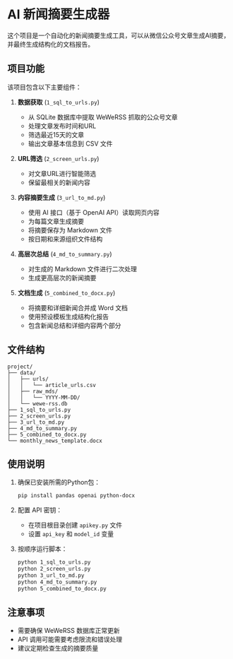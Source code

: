# AI 新闻摘要生成器

这个项目是一个自动化的新闻摘要生成工具，可以从微信公众号文章生成AI摘要，并最终生成结构化的文档报告。

## 项目功能

该项目包含以下主要组件：

1. **数据获取** (`1_sql_to_urls.py`)
   - 从 SQLite 数据库中提取 WeWeRSS 抓取的公众号文章
   - 处理文章发布时间和URL
   - 筛选最近15天的文章
   - 输出文章基本信息到 CSV 文件

2. **URL筛选** (`2_screen_urls.py`)
   - 对文章URL进行智能筛选
   - 保留最相关的新闻内容

3. **内容摘要生成** (`3_url_to_md.py`)
   - 使用 AI 接口（基于 OpenAI API）读取网页内容
   - 为每篇文章生成摘要
   - 将摘要保存为 Markdown 文件
   - 按日期和来源组织文件结构

4. **高层次总结** (`4_md_to_summary.py`)
   - 对生成的 Markdown 文件进行二次处理
   - 生成更高层次的新闻摘要

5. **文档生成** (`5_combined_to_docx.py`)
   - 将摘要和详细新闻合并成 Word 文档
   - 使用预设模板生成结构化报告
   - 包含新闻总结和详细内容两个部分

## 文件结构

```
project/
├── data/
│   ├── urls/
│   │   └── article_urls.csv
│   ├── raw_mds/
│   │   └── YYYY-MM-DD/
│   └── wewe-rss.db
├── 1_sql_to_urls.py
├── 2_screen_urls.py
├── 3_url_to_md.py
├── 4_md_to_summary.py
├── 5_combined_to_docx.py
└── monthly_news_template.docx
```

## 使用说明

1. 确保已安装所需的Python包：
   ```bash
   pip install pandas openai python-docx
   ```

2. 配置 API 密钥：
   - 在项目根目录创建 `apikey.py` 文件
   - 设置 `api_key` 和 `model_id` 变量

3. 按顺序运行脚本：
   ```bash
   python 1_sql_to_urls.py
   python 2_screen_urls.py
   python 3_url_to_md.py
   python 4_md_to_summary.py
   python 5_combined_to_docx.py
   ```

## 注意事项

- 需要确保 WeWeRSS 数据库正常更新
- API 调用可能需要考虑限流和错误处理
- 建议定期检查生成的摘要质量